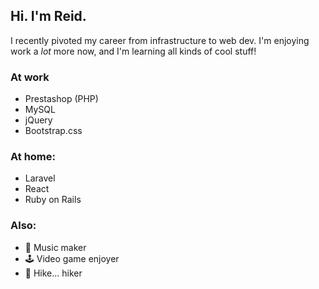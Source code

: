 ## Hi. I'm Reid.

I recently pivoted my career from infrastructure to web dev.
I'm enjoying work a *lot* more now, and I'm learning all kinds of cool stuff!

### At work 
- Prestashop (PHP)  
- MySQL           
- jQuery            
- Bootstrap.css    
### At home:
- Laravel
- React
- Ruby on Rails
### Also:
- 🎹 Music maker 
- 🕹 Video game enjoyer
- 🥾 Hike... hiker
